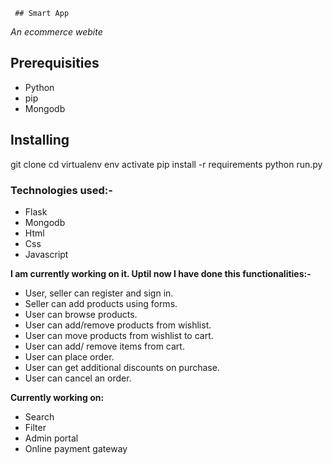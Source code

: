      ## Smart App

*An ecommerce webite*


## Prerequisities
- Python
- pip
- Mongodb

## Installing 
git clone 
cd 
virtualenv env
activate 
pip install -r requirements
python run.py


### Technologies used:-
 - Flask
 - Mongodb
 - Html
 - Css
 - Javascript

  
 **I am currently working on it. Uptil now I have done this functionalities:-**

- User, seller can register and sign in.
- Seller can add products using forms.
- User can browse products.
- User can add/remove products from wishlist.
- User can move products from wishlist to cart.
- User can add/ remove items from cart.
- User can place order.
- User can get additional discounts on purchase.
- User can cancel an order.

**Currently working on:**
- Search
- Filter
- Admin portal
- Online payment gateway
